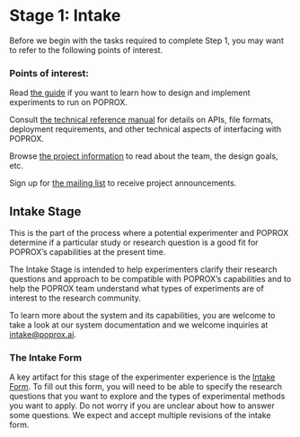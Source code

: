 # Stage 1: Intake

Before we begin with the tasks required to complete Step 1, you may want to refer to the following points of interest.

### Points of interest:

Read [the guide](https://docs.poprox.ai/guide/index.html) if you want to learn how to design and implement experiments to run on POPROX.

Consult [the technical reference manual](https://docs.poprox.ai/reference/index.html) for details on APIs, file formats, deployment requirements, and other technical aspects of interfacing with POPROX.

Browse [the project information](https://docs.poprox.ai/project/index.html) to read about the team, the design goals, etc.

Sign up for [the mailing list](https://groups.google.com/a/umn.edu/g/poprox-announce) to receive project announcements.


##

## Intake Stage

This is the part of the process where a potential experimenter and POPROX determine if a particular study or research question is a good fit for POPROX’s capabilities at the present time.

The Intake Stage is intended to help experimenters clarify their research questions and approach to be compatible with POPROX’s capabilities and to help the POPROX team understand what types of experiments are of interest to the research community.

To learn more about the system and its capabilities, you are welcome to take a look at our system documentation and we welcome inquiries at intake@poprox.ai.

### The Intake Form
A key artifact for this stage of the experimenter experience is the [Intake Form](https://docs.poprox.ai/_downloads/e05a58f57f7856a2c360a554dd7f231a/intake-form.docx). To fill out this form, you will need to be able to specify the research questions that you want to explore and the types of experimental methods you want to apply. Do not worry if you are unclear about how to answer some questions. We expect and accept multiple revisions of the intake form.

